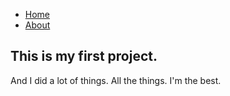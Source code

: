 ---
---

<nav>
    <ul>
      <li><a href="index.html">Home</a></li>
      <li><a href="about.html">About</a></li>
    </ul>
</nav>

## This is my first project.

And I did a lot of things. All the things. I'm the best.
